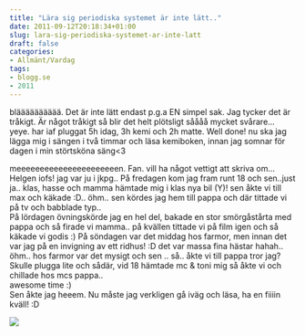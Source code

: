 ```yaml
---
title: "Lära sig periodiska systemet är inte lätt.."
date: 2011-09-12T20:18:34+01:00
slug: lara-sig-periodiska-systemet-ar-inte-latt
draft: false
categories:
- Allmänt/Vardag
tags:
- blogg.se
- 2011
---
```

blääääääääää. Det är inte lätt endast p.g.a EN simpel sak. Jag tycker det är tråkigt. Är något tråkigt så blir det helt plötsligt såååå mycket svårare... yeye. har iaf pluggat 5h idag, 3h kemi och 2h matte. Well done! nu ska jag lägga mig i sängen i två timmar och läsa kemiboken, innan jag somnar för dagen i min störtsköna säng<3  
  
meeeeeeeeeeeeeeeeeeeeeen. Fan. vill ha något vettigt att skriva om... Helgen iofs! jag var ju i jkpg.. På fredagen kom jag fram runt 18 och sen..just ja.. klas, hasse och mamma hämtade mig i klas nya bil (Y)! sen åkte vi till max och käkade :D.. öhm.. sen kördes jag hem till pappa och där tittade vi på tv och babblade typ..  
På lördagen övningskörde jag en hel del, bakade en stor smörgåstårta med pappa och så firade vi mamma.. på kvällen tittade vi på film igen och så käkade vi godis :) På söndagen var det middag hos farmor, men innan det var jag på en invigning av ett ridhus! :D det var massa fina hästar hahah.. öhm.. hos farmor var det mysigt och sen .. så.. åkte vi till pappa tror jag? Skulle plugga lite och sådär, vid 18 hämtade mc & toni mig så åkte vi och chillade hos mcs pappa..  
awesome time :)  
Sen åkte jag heeem. Nu måste jag verkligen gå iväg och läsa, ha en fiiiin kväll! :D  
  
![](/assets/images/blogg.se/dsc01429_165851511.jpg)